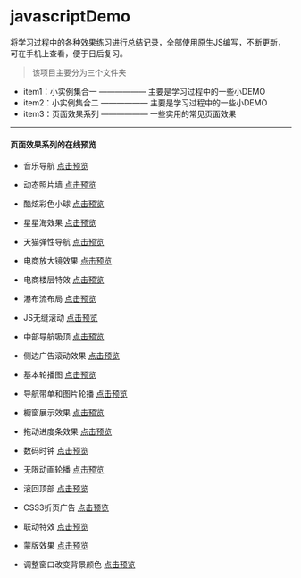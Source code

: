 # javascriptDemo
将学习过程中的各种效果练习进行总结记录，全部使用原生JS编写，不断更新，可在手机上查看，便于日后复习。

> 该项目主要分为三个文件夹

- item1：小实例集合一 —————— 主要是学习过程中的一些小DEMO
- item2：小实例集合二 —————— 主要是学习过程中的一些小DEMO
- item3：页面效果系列 —————— 一些实用的常见页面效果


---

#### 页面效果系列的在线预览  
  

- 音乐导航
[点击预览](https://anqwjoe.github.io/javascriptDemo/页面效果集合/音乐导航/index.html)
- 动态照片墙
[点击预览](https://anqwjoe.github.io/javascriptDemo/页面效果集合/动态照片墙/index.html)
- 酷炫彩色小球
[点击预览](https://anqwjoe.github.io/javascriptDemo/页面效果集合/酷炫彩色小球/index.html)
- 星星海效果
[点击预览](https://anqwjoe.github.io/javascriptDemo/页面效果集合/星星海效果/index.html)
- 天猫弹性导航
[点击预览](https://anqwjoe.github.io/javascriptDemo/页面效果集合/天猫弹性导航/index.html)
- 电商放大镜效果
[点击预览](https://anqwjoe.github.io/javascriptDemo/页面效果集合/电商放大镜效果/index.html)
- 电商楼层特效
[点击预览](https://anqwjoe.github.io/javascriptDemo/页面效果集合/电商楼层特效/index.html)
- 瀑布流布局
[点击预览](https://anqwjoe.github.io/javascriptDemo/页面效果集合/瀑布流布局/index.html)
- JS无缝滚动
[点击预览](https://anqwjoe.github.io/javascriptDemo/页面效果集合/JS无缝滚动/JS无缝滚动.html)
- 中部导航吸顶
[点击预览](https://anqwjoe.github.io/javascriptDemo/页面效果集合/中部导航吸顶/index.html)
- 侧边广告滚动效果
[点击预览](https://anqwjoe.github.io/javascriptDemo/页面效果集合/侧边广告滚动效果/index.html)
- 基本轮播图
[点击预览](https://anqwjoe.github.io/javascriptDemo/页面效果集合/基本轮播图/index.html)
- 导航带单和图片轮播
[点击预览](https://anqwjoe.github.io/javascriptDemo/页面效果集合/导航带单和图片轮播/index.html)
- 橱窗展示效果
[点击预览](https://anqwjoe.github.io/javascriptDemo/页面效果集合/橱窗展示效果/index.html)
- 拖动进度条效果
[点击预览](https://anqwjoe.github.io/javascriptDemo/页面效果集合/拖动进度条效果/index.html)
- 数码时钟
[点击预览](https://anqwjoe.github.io/javascriptDemo/页面效果集合/数码时钟/shumasz.html)
- 无限动画轮播
[点击预览](https://anqwjoe.github.io/javascriptDemo/页面效果集合/无限动画轮播/index.html)
- 滚回顶部
[点击预览](https://anqwjoe.github.io/javascriptDemo/页面效果集合/滚回顶部/index.html)
- CSS3折页广告
[点击预览](https://anqwjoe.github.io/javascriptDemo/页面效果集合/CSS3折页广告/index.html)
- 联动特效
[点击预览](https://anqwjoe.github.io/javascriptDemo/页面效果集合/联动特效/index.html)
- 蒙版效果
[点击预览](https://anqwjoe.github.io/javascriptDemo/页面效果集合/蒙版效果/index.html)

- 调整窗口改变背景颜色
[点击预览](https://anqwjoe.github.io/javascriptDemo/页面效果集合/调整窗口改变背景颜色/index.html)



